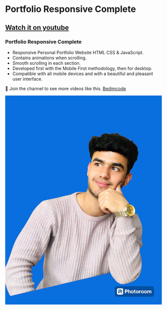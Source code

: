 # Portfolio Responsive Complete
## [Watch it on youtube](https://www.youtube.com/channel/UCxiJjjJ8hyACAoGzD0Uw0Ng)
### Portfolio Responsive Complete

- Responsive Personal Portfolio Website HTML CSS & JavaScript.
- Contains animations when scrolling.
- Smooth scrolling in each section.
- Developed first with the Mobile First methodology, then for desktop.
- Compatible with all mobile devices and with a beautiful and pleasant user interface.

💙 Join the channel to see more videos like this. [Bedimcode](https://www.youtube.com/channel/UCxiJjjJ8hyACAoGzD0Uw0Ng)

![preview img](profile.jpg)

